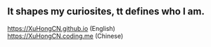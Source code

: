 ## It shapes my curiosites, tt defines who I am.
https://XuHongCN.github.io  (English) <br>
https://XuHongCN.coding.me (Chinese)

